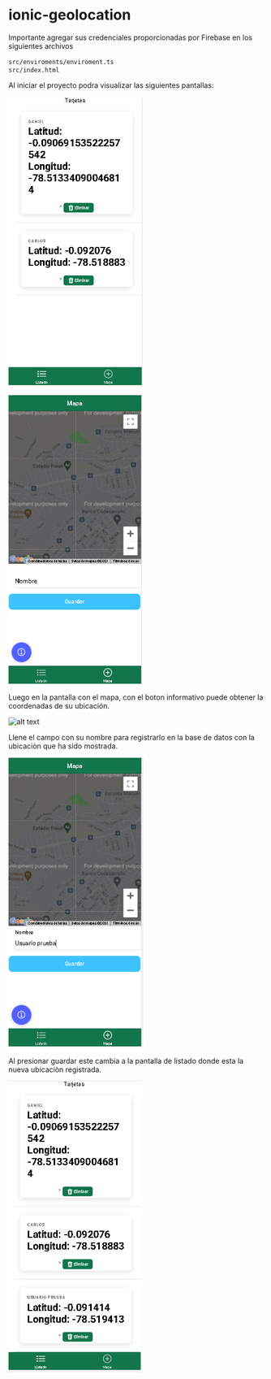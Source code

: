# ionic-geolocation

Importante agregar sus credenciales proporcionadas por Firebase en los siguientes archivos 

	src/enviroments/enviroment.ts
	src/index.html 
	
Al iniciar el proyecto podra visualizar las siguientes pantallas: 

![alt text](https://raw.githubusercontent.com/CarlosMaldonado1998/ionic-geolocation/master/images/lsitado.png)

![alt text](https://raw.githubusercontent.com/CarlosMaldonado1998/ionic-geolocation/master/images/mapa.png)

Luego en la pantalla con el mapa, con el boton informativo puede obtener la coordenadas de su ubicación. 

![alt text](https://raw.githubusercontent.com/CarlosMaldonado1998/ionic-geolocation/master/images/ubicaciòn.png)

Llene el campo con su nombre para registrarlo en la base de datos con la ubicaciòn que ha sido mostrada. 

![alt text](https://raw.githubusercontent.com/CarlosMaldonado1998/ionic-geolocation/master/images/ingresar.png)

Al presionar guardar este cambia a la pantalla de listado donde esta la nueva ubicaciòn registrada. 

![alt text](https://raw.githubusercontent.com/CarlosMaldonado1998/ionic-geolocation/master/images/registrado.png)

	
